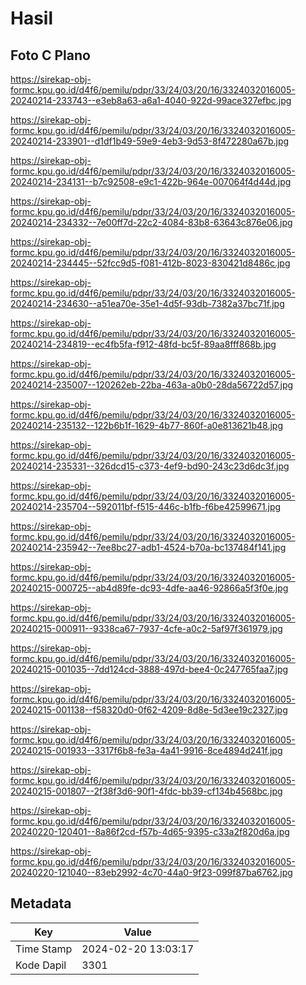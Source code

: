 # Hasil

## Foto C Plano

https://sirekap-obj-formc.kpu.go.id/d4f6/pemilu/pdpr/33/24/03/20/16/3324032016005-20240214-233743--e3eb8a63-a6a1-4040-922d-99ace327efbc.jpg

https://sirekap-obj-formc.kpu.go.id/d4f6/pemilu/pdpr/33/24/03/20/16/3324032016005-20240214-233901--d1df1b49-59e9-4eb3-9d53-8f472280a67b.jpg

https://sirekap-obj-formc.kpu.go.id/d4f6/pemilu/pdpr/33/24/03/20/16/3324032016005-20240214-234131--b7c92508-e9c1-422b-964e-007064f4d44d.jpg

https://sirekap-obj-formc.kpu.go.id/d4f6/pemilu/pdpr/33/24/03/20/16/3324032016005-20240214-234332--7e00ff7d-22c2-4084-83b8-63643c876e06.jpg

https://sirekap-obj-formc.kpu.go.id/d4f6/pemilu/pdpr/33/24/03/20/16/3324032016005-20240214-234445--52fcc9d5-f081-412b-8023-830421d8486c.jpg

https://sirekap-obj-formc.kpu.go.id/d4f6/pemilu/pdpr/33/24/03/20/16/3324032016005-20240214-234630--a51ea70e-35e1-4d5f-93db-7382a37bc71f.jpg

https://sirekap-obj-formc.kpu.go.id/d4f6/pemilu/pdpr/33/24/03/20/16/3324032016005-20240214-234819--ec4fb5fa-f912-48fd-bc5f-89aa8fff868b.jpg

https://sirekap-obj-formc.kpu.go.id/d4f6/pemilu/pdpr/33/24/03/20/16/3324032016005-20240214-235007--120262eb-22ba-463a-a0b0-28da56722d57.jpg

https://sirekap-obj-formc.kpu.go.id/d4f6/pemilu/pdpr/33/24/03/20/16/3324032016005-20240214-235132--122b6b1f-1629-4b77-860f-a0e813621b48.jpg

https://sirekap-obj-formc.kpu.go.id/d4f6/pemilu/pdpr/33/24/03/20/16/3324032016005-20240214-235331--326dcd15-c373-4ef9-bd90-243c23d6dc3f.jpg

https://sirekap-obj-formc.kpu.go.id/d4f6/pemilu/pdpr/33/24/03/20/16/3324032016005-20240214-235704--592011bf-f515-446c-b1fb-f6be42599671.jpg

https://sirekap-obj-formc.kpu.go.id/d4f6/pemilu/pdpr/33/24/03/20/16/3324032016005-20240214-235942--7ee8bc27-adb1-4524-b70a-bc137484f141.jpg

https://sirekap-obj-formc.kpu.go.id/d4f6/pemilu/pdpr/33/24/03/20/16/3324032016005-20240215-000725--ab4d89fe-dc93-4dfe-aa46-92866a5f3f0e.jpg

https://sirekap-obj-formc.kpu.go.id/d4f6/pemilu/pdpr/33/24/03/20/16/3324032016005-20240215-000911--9338ca67-7937-4cfe-a0c2-5af97f361979.jpg

https://sirekap-obj-formc.kpu.go.id/d4f6/pemilu/pdpr/33/24/03/20/16/3324032016005-20240215-001035--7dd124cd-3888-497d-bee4-0c247765faa7.jpg

https://sirekap-obj-formc.kpu.go.id/d4f6/pemilu/pdpr/33/24/03/20/16/3324032016005-20240215-001138--f58320d0-0f62-4209-8d8e-5d3ee19c2327.jpg

https://sirekap-obj-formc.kpu.go.id/d4f6/pemilu/pdpr/33/24/03/20/16/3324032016005-20240215-001933--3317f6b8-fe3a-4a41-9916-8ce4894d241f.jpg

https://sirekap-obj-formc.kpu.go.id/d4f6/pemilu/pdpr/33/24/03/20/16/3324032016005-20240215-001807--2f38f3d6-90f1-4fdc-bb39-cf134b4568bc.jpg

https://sirekap-obj-formc.kpu.go.id/d4f6/pemilu/pdpr/33/24/03/20/16/3324032016005-20240220-120401--8a86f2cd-f57b-4d65-9395-c33a2f820d6a.jpg

https://sirekap-obj-formc.kpu.go.id/d4f6/pemilu/pdpr/33/24/03/20/16/3324032016005-20240220-121040--83eb2992-4c70-44a0-9f23-099f87ba6762.jpg


## Metadata

| Key        | Value               |
| ---------- | ------------------- |
| Time Stamp | 2024-02-20 13:03:17 |
| Kode Dapil | 3301                |



